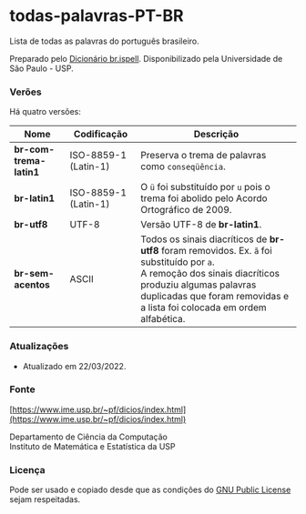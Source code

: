 # todas-palavras-PT-BR

Lista de todas as palavras do português brasileiro.

Preparado pelo [Dicionário br.ispell](https://www.ime.usp.br/~ueda/br.ispell/). Disponibilizado pela Universidade de São Paulo - USP.

### Verões

Há quatro versões:

| Nome                    | Codificação           | Descrição                                        
| ----------------------- | --------------------- | ---
| **br-com-trema-latin1** | ISO-8859-1 (Latin-1)  | Preserva o trema de palavras como ```conseqüência```.
| **br-latin1**           | ISO-8859-1 (Latin-1)  | O ```ü``` foi substituído por ```u``` pois o trema foi abolido pelo Acordo Ortográfico de 2009.
| **br-utf8**             | UTF-8                 | Versão UTF-8 de **br-latin1**.
| **br-sem-acentos**      | ASCII                 | Todos os sinais diacríticos de **br-utf8** foram removidos. Ex. ```ã``` foi substituído por ```a```.<br> A remoção dos sinais diacríticos produziu algumas palavras duplicadas que foram removidas e a lista foi colocada em ordem alfabética.

### Atualizações

* Atualizado em 22/03/2022.

### Fonte

[https://www.ime.usp.br/~pf/dicios/index.html](https://www.ime.usp.br/~pf/dicios/index.html)

Departamento de Ciência da Computação<br>
Instituto de Matemática e Estatística da USP 

### Licença

Pode ser usado e copiado desde que as condições do [GNU Public License](https://www.ime.usp.br/~ueda/br.ispell/gpl) sejam respeitadas.
